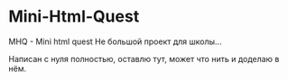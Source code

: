 # Mini-Html-Quest
MHQ - Mini html quest
Не большой проект для школы... 

Написан с нуля полностью, оставлю тут, может что нить и доделаю в нём.
